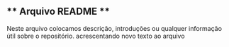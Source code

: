 ## ** Arquivo README **
Neste arquivo colocamos descrição, introduções ou qualquer informação útil sobre o repositório.
acrescentando novo texto ao arquivo

